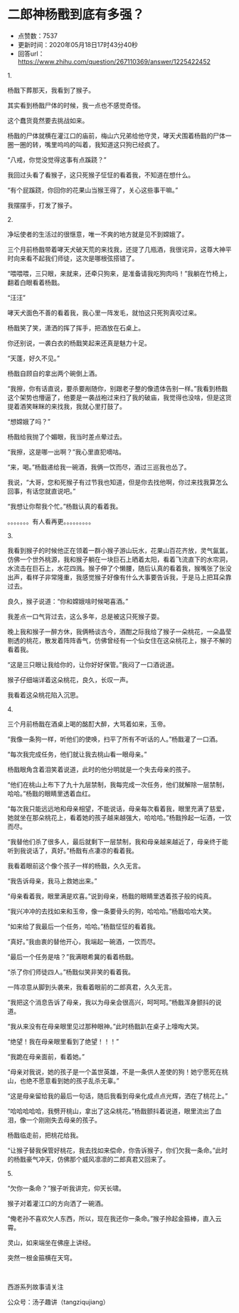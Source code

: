 # 二郎神杨戬到底有多强？
- 点赞数：7537
- 更新时间：2020年05月18日17时43分40秒
- 回答url：https://www.zhihu.com/question/267110369/answer/1225422452
<body>
 <p data-pid="d1fhnvH6">1.</p>
 <p data-pid="vunK-or9">杨戬下葬那天，我看到了猴子。</p>
 <p data-pid="9MCqdieR">其实看到杨戬尸体的时候，我一点也不感觉奇怪。</p>
 <p data-pid="RuD3n_rC">这个蠢货竟然要去挑战如来。</p>
 <p data-pid="iSE9IoSj">杨戬的尸体就横在灌江口的庙前，梅山六兄弟给他守灵，哮天犬围着杨戬的尸体一圈一圈的转，嘴里呜呜的叫着，我知道这只狗已经疯了。</p>
 <p data-pid="Uzdq5-Po">“八戒，你觉没觉得这事有点蹊跷？”</p>
 <p data-pid="Ja_kVf9m">我回过头看了看猴子，这只死猴子怔怔的看着我，不知道在想什么。</p>
 <p data-pid="ZtqlebgA">“有个屁蹊跷，你回你的花果山当猴王得了，关心这些事干嘛。”</p>
 <p data-pid="6Y9uCkqc">我摆摆手，打发了猴子。</p>
 <p data-pid="zjaNzk1G">2.</p>
 <p data-pid="G-EIXMVZ">净坛使者的生活过的很惬意，唯一不爽的地方就是见不到嫦娥了。</p>
 <p data-pid="3yRMVfO5">三个月前杨戬带着哮天犬破天荒的来找我，还提了几瓶酒，我很诧异，这尊大神平时向来看不起我们师徒，这次是哪根弦搭错了。</p>
 <p data-pid="68FImJtj">“喂喂喂，三只眼，来就来，还牵只狗来，是准备请我吃狗肉吗！”我躺在竹椅上，翻着白眼看着杨戬。</p>
 <p data-pid="aE01APLK">“汪汪”</p>
 <p data-pid="5eNcc4nu">哮天犬面色不善的看着我，我心里一阵发毛，就怕这只死狗真咬过来。</p>
 <p data-pid="8VD8RU4Y">杨戬笑了笑，潇洒的挥了挥手，把酒放在石桌上。</p>
 <p data-pid="wzyFgkMu">你还别说，一袭白衣的杨戬笑起来还真是魅力十足。</p>
 <p data-pid="YEVqzZas">“天蓬，好久不见。”</p>
 <p data-pid="sBag8ycy">杨戬自顾自的拿出两个碗倒上酒。</p>
 <p data-pid="uICw1UNN">“我擦，你有话直说，要杀要剐随你，别跟老子整的像遗体告别一样。”我看到杨戬这个架势也懵逼了，他要是一袭战袍过来扫了我的破庙，我觉得也没啥，但是这货提着酒笑眯眯的来找我，我就心里打鼓了。</p>
 <p data-pid="HeVzcgAD">“想嫦娥了吗？”</p>
 <p data-pid="It95G7yH">杨戬给我抛了个媚眼，我当时差点晕过去。</p>
 <p data-pid="u2RIkaMM">“我擦，这是哪一出啊？”我心里直犯嘀咕。</p>
 <p data-pid="hmCQ9qn3">“来，喝。”杨戬递给我一碗酒，我俩一饮而尽，酒过三巡我也怂了。</p>
 <p data-pid="5RrQIvMb">我说，“大哥，您和死猴子有过节我也知道，但是你去找他啊，你过来找我算怎么回事，有话您就直说吧。”</p>
 <p data-pid="ZeCyB1Wv">“我想让你帮我个忙。”杨戬认真的看着我。</p>
 <p data-pid="B3ofBzmw">。。。。。。。有人看再更。。。。。。。。。</p>
 <p data-pid="PEd_Ej_y">3.</p>
 <p data-pid="-BJgtgtv">我看到猴子的时候他正在领着一群小猴子游山玩水，花果山百花齐放，灵气氤氲，仿佛一个世外桃源，我和猴子躺在一块巨石上晒着太阳，看着飞流直下的水帘洞，水流击在巨石上，水花四溅。猴子伸了个懒腰，随后认真的看着我，猴嘴张了张没出声，看样子非常隆重，我感觉猴子好像有什么大事要告诉我，于是马上把耳朵靠过去。</p>
 <p data-pid="I8l8_ntb">良久，猴子说道：“你和嫦娥啥时候喝喜酒。”</p>
 <p data-pid="KBlMpRxa">我差点一口气背过去，这么多年，总是被这只死猴子耍。</p>
 <p data-pid="1BI6lH5I">晚上我和猴子一醉方休，我俩畅谈古今，酒酣之际我给了猴子一朵桃花，一朵晶莹剔透的桃花，散发着阵阵香气，仿佛曾经有一个仙女住在这朵桃花上，猴子不解的看着我。</p>
 <p data-pid="X3d3ua3J">“这是三只眼让我给你的，让你好好保管。”我闷了一口酒说道。</p>
 <p data-pid="15z-uWT5">猴子仔细端详着这朵桃花，良久，长叹一声。</p>
 <p data-pid="6y3g_1PV">我看着这朵桃花陷入沉思。</p>
 <p data-pid="6GRAQwFf">4.</p>
 <p data-pid="yBi7DPUl">三个月前杨戬在酒桌上喝的酩酊大醉，大骂着如来，玉帝。</p>
 <p data-pid="uh9IClMA">“我像一条狗一样，听他们的使唤，扫平了所有不听话的人。”杨戬灌了一口酒。</p>
 <p data-pid="MrHhmVio">“每次我完成任务，他们就让我去桃山看一眼母亲。”</p>
 <p data-pid="sghtbgm7">杨戬眼角含着泪笑着说道，此时的他分明就是一个失去母亲的孩子。</p>
 <p data-pid="14DTgD1Y">“他们在桃山上布下了九十九层禁制，我每完成一次任务，他们就解除一层禁制，哈哈。”杨戬的眼睛里透着血红。</p>
 <p data-pid="yzedXxHV">“每次我只能远远地和母亲相望，不能说话，母亲每次看着我，眼里充满了慈爱，她就坐在那朵桃花上，看着她的孩子越来越强大，哈哈哈。”杨戬拎起一坛酒，一饮而尽。</p>
 <p data-pid="Y4GZkaEA">“我替他们杀了很多人，最后就剩下一层禁制，我和母亲越来越近了，母亲终于能听到我说话了，真好。”杨戬有点凄凉的看着我。</p>
 <p data-pid="tiGqDfwN">我看着眼前这个像个孩子一样的杨戬，久久无言。</p>
 <p data-pid="C-0gu4AW">“我告诉母亲，我马上救她出来。”</p>
 <p data-pid="e8VVt2of">“母亲看着我，眼里满是欢喜。”说到母亲，杨戬的眼睛里透着孩子般的纯真。</p>
 <p data-pid="IYInAoEB">“我兴冲冲的去找如来和玉帝，像一条要骨头的狗，哈哈哈。”杨戬哈哈大笑。</p>
 <p data-pid="fSygdI_W">“如来给了我最后一个任务，哈哈。”杨戬怔怔的看着我。</p>
 <p data-pid="6S7-eP-9">“真好。”我由衷的替他开心，我端起一碗酒，一饮而尽。</p>
 <p data-pid="gKvdF_St">“最后一个任务是啥？”我满眼希冀的看着杨戬。</p>
 <p data-pid="4nwKFFT-">“杀了你们师徒四人。”杨戬似笑非笑的看着我。</p>
 <p data-pid="52u0Mkm9">一阵凉意从脚到头袭来，我看着眼前的二郎真君，久久无言。</p>
 <p data-pid="PFNlCDE4">“我把这个消息告诉了母亲，我以为母亲会很高兴，呵呵呵。”杨戬浑身颤抖的说道。</p>
 <p data-pid="uzVYOOvH">“我从来没有在母亲眼里见过那种眼神。”此时杨戬趴在桌子上嚎啕大哭。</p>
 <p data-pid="PuEzw0rn">“绝望！我在母亲眼里看到了绝望！！！”</p>
 <p data-pid="TAvU5pWh">“我跪在母亲面前，看着她。”</p>
 <p data-pid="Fz3peFXK">“母亲对我说，她的孩子是一个盖世英雄，不是一条供人差使的狗！她宁愿死在桃山，也绝不愿意看到她的孩子乱杀无辜。”</p>
 <p data-pid="iDB3M1LS">“这是母亲留给我的最后一句话，随后我看到母亲化成点点光辉，洒在了桃花上。”</p>
 <p data-pid="UsleXe5b">“哈哈哈哈哈，我劈开桃山，拿出了这朵桃花。”杨戬颤抖着说道，眼里流出了血泪，像一个刚刚失去母亲的孩子。</p>
 <p data-pid="2-mohfBd">杨戬临走前，把桃花给我。</p>
 <p data-pid="nx9w__PV">“让猴子替我保管好桃花，我去找如来偿命，你告诉猴子，你们欠我一条命。”此时的杨戬豪气冲天，仿佛那个威风凛凛的二郎真君又回来了。</p>
 <p data-pid="6uypnGLu">5.</p>
 <p data-pid="ZxdUGyN-">“欠你一条命？”猴子听我讲完，仰天长啸。</p>
 <p data-pid="SeTc9qFJ">猴子对着灌江口的方向洒了一碗酒。</p>
 <p data-pid="RH_NrIDP">“俺老孙不喜欢欠人东西，所以，现在我还你一条命。”猴子拎起金箍棒，直入云霄。</p>
 <p data-pid="puXJ4kzD">灵山，如来端坐在佛座上讲经。</p>
 <p data-pid="-H8-bvE3">突然一根金箍横在天穹。</p>
 <p class="ztext-empty-paragraph"><br></p>
 <p data-pid="C_M2Neyb">西游系列故事请关注</p>
 <p data-pid="qe690Sbr">公众号：汤子趣讲（tangziqujiang）</p>
</body>